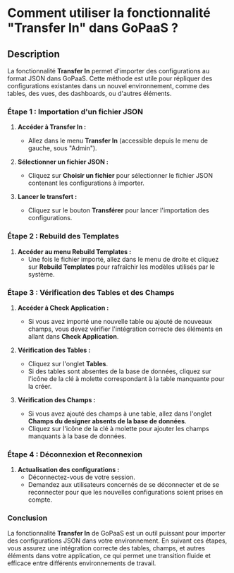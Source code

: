 
# Comment utiliser la fonctionnalité "Transfer In" dans GoPaaS ?

## Description

La fonctionnalité **Transfer In** permet d'importer des configurations au format JSON dans GoPaaS. Cette méthode est utile pour répliquer des configurations existantes dans un nouvel environnement, comme des tables, des vues, des dashboards, ou d'autres éléments.

### Étape 1 : Importation d'un fichier JSON

1. **Accéder à Transfer In :**
   - Allez dans le menu **Transfer In** (accessible depuis le menu de gauche, sous "Admin").

2. **Sélectionner un fichier JSON :**
   - Cliquez sur **Choisir un fichier** pour sélectionner le fichier JSON contenant les configurations à importer.

3. **Lancer le transfert :**
   - Cliquez sur le bouton **Transférer** pour lancer l'importation des configurations.

### Étape 2 : Rebuild des Templates

1. **Accéder au menu Rebuild Templates :**
   - Une fois le fichier importé, allez dans le menu de droite et cliquez sur **Rebuild Templates** pour rafraîchir les modèles utilisés par le système.

### Étape 3 : Vérification des Tables et des Champs

1. **Accéder à Check Application :**
   - Si vous avez importé une nouvelle table ou ajouté de nouveaux champs, vous devez vérifier l'intégration correcte des éléments en allant dans **Check Application**.

2. **Vérification des Tables :**
   - Cliquez sur l'onglet **Tables**.
   - Si des tables sont absentes de la base de données, cliquez sur l'icône de la clé à molette correspondant à la table manquante pour la créer.

3. **Vérification des Champs :**
   - Si vous avez ajouté des champs à une table, allez dans l'onglet **Champs du designer absents de la base de données**.
   - Cliquez sur l'icône de la clé à molette pour ajouter les champs manquants à la base de données.

### Étape 4 : Déconnexion et Reconnexion

1. **Actualisation des configurations :**
   - Déconnectez-vous de votre session.
   - Demandez aux utilisateurs concernés de se déconnecter et de se reconnecter pour que les nouvelles configurations soient prises en compte.

### Conclusion

La fonctionnalité **Transfer In** de GoPaaS est un outil puissant pour importer des configurations JSON dans votre environnement. En suivant ces étapes, vous assurez une intégration correcte des tables, champs, et autres éléments dans votre application, ce qui permet une transition fluide et efficace entre différents environnements de travail.
